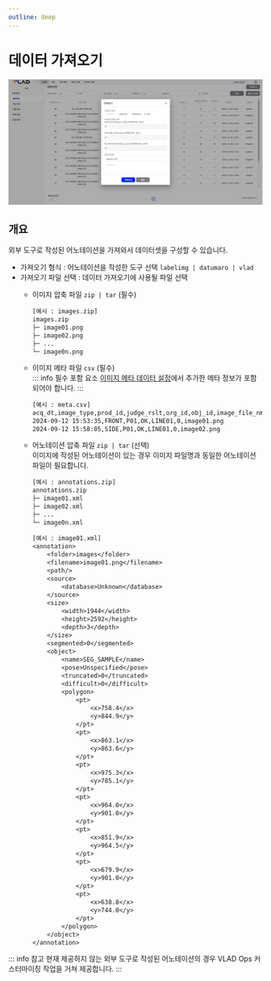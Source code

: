 ```yaml
---
outline: deep
---
```


# 데이터 가져오기

![데이터 가져오기](/public/ko/data/dataset-import.png)


## 개요
외부 도구로 작성된 어노테이션을 가져와서 데이터셋을 구성할 수 있습니다.

- 가져오기 형식 : 어노테이션을 작성한 도구 선택 `labelimg | datumaro | vlad`
- 가져오기 파일 선택 : 데이터 가져오기에 사용될 파일 선택
  - 이미지 압축 파일 `zip | tar` (필수)  
    ```
    [예시 : images.zip]
    images.zip
    ├─ image01.png
    ├─ image02.png
    ├─ ...
    └─ image0n.png
    ```
  - 이미지 메타 파일 `csv` (필수)  
    ::: info 필수 포함 요소
    [이미지 메타 데이터 설정](./project-settings-image-meta)에서 추가한 메타 정보가 포함되어야 합니다.
    :::

    ```
    [예시 : meta.csv]
    acq_dt,image_type,prod_id,judge_rslt,org_id,obj_id,image_file_nm
    2024-09-12 15:53:35,FRONT,P01,OK,LINE01,0,image01.png
    2024-09-12 15:58:05,SIDE,P01,OK,LINE01,0,image02.png
    ```
  - 어노테이션 압축 파일 `zip | tar` (선택)  
    이미지에 작성된 어노테이션이 있는 경우 이미지 파일명과 동일한 어노테이션 파일이 필요합니다.
    ```
    [예시 : annotations.zip]
    annotations.zip
    ├─ image01.xml
    ├─ image02.xml
    ├─ ...
    └─ image0n.xml
    ```
    ```
    [예시 : image01.xml]
    <annotation>
        <folder>images</folder>
        <filename>image01.png</filename>
        <path/>
        <source>
            <database>Unknown</database>
        </source>
        <size>
            <width>1944</width>
            <height>2592</height>
            <depth>3</depth>
        </size>
        <segmented>0</segmented>
        <object>
            <name>SEG_SAMPLE</name>
            <pose>Unspecified</pose>
            <truncated>0</truncated>
            <difficult>0</difficult>
            <polygon>
                <pt>
                    <x>758.4</x>
                    <y>844.9</y>
                </pt>
                <pt>
                    <x>863.1</x>
                    <y>863.6</y>
                </pt>
                <pt>
                    <x>975.3</x>
                    <y>785.1</y>
                </pt>
                <pt>
                    <x>964.0</x>
                    <y>901.0</y>
                </pt>
                <pt>
                    <x>851.9</x>
                    <y>964.5</y>
                </pt>
                <pt>
                    <x>679.9</x>
                    <y>901.0</y>
                </pt>
                <pt>
                    <x>638.8</x>
                    <y>744.0</y>
                </pt>
            </polygon>
        </object>
    </annotation>
    ```



::: info 참고
현재 제공하지 않는 외부 도구로 작성된 어노테이션의 경우 VLAD Ops 커스터마이징 작업을 거쳐 제공합니다.
:::

